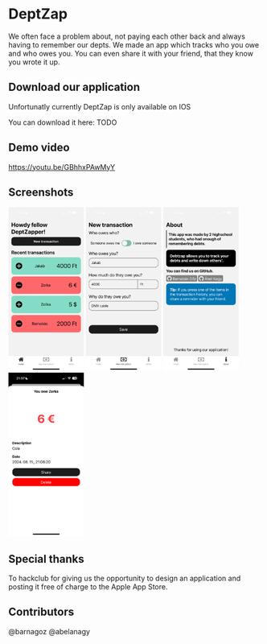 # DeptZap

We often face a problem about, not paying each other back and always having to remember our depts. We made an app which tracks who you owe and who owes you. You can even share it with your friend, that they know you wrote it up.

## Download our application

Unfortunatly currently DeptZap is only available on IOS

You can download it here: TODO

## Demo video

https://youtu.be/GBhhxPAwMyY

## Screenshots
<img src="readme_photos/IMG_1130.PNG" alt="screenshot1" width="150"/>
<img src="readme_photos/IMG_1131.PNG" alt="screenshot1" width="150"/>
<img src="readme_photos/IMG_1132.PNG" alt="screenshot1" width="150"/>
<img src="readme_photos/IMG_1133.PNG" alt="screenshot1" width="150"/>


## Special thanks

To hackclub for giving us the opportunity to design an application and posting it free of charge to the Apple App Store.

## Contributors

@barnagoz @abelanagy

